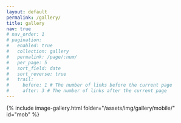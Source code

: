 ```yaml
---
layout: default
permalink: /gallery/
title: gallery
nav: true
# nav_order: 1
# pagination:
#   enabled: true
#   collection: gallery
#   permalink: /page/:num/
#   per_page: 5
#   sort_field: date
#   sort_reverse: true
#   trail:
#     before: 1 # The number of links before the current page
#     after: 3 # The number of links after the current page
---
```


{% include image-gallery.html folder="/assets/img/gallery/mobile/" id="mob" %}
